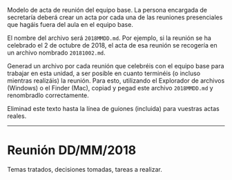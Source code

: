 Modelo de acta de reunión del equipo base. La persona encargada de secretaría deberá crear un acta por cada una de las reuniones presenciales que hagáis fuera del aula en el equipo base.

El nombre del archivo será `2018MMDD.md`. Por ejemplo, si la reunión se ha celebrado el 2 de octubre de 2018, el acta de esa reunión se recogería en un archivo nombrado `20181002.md`.

Generad un archivo por cada reunión que celebréis con el equipo base para trabajar en esta unidad, a ser posible en cuanto terminéis (o incluso mientras realizáis) la reunión. Para esto, utilizando el Explorador de archivos (Windows) o el Finder (Mac), copiad y pegad este archivo `2018MMDD.md` y renombradlo correctamente.

Eliminad este texto hasta la línea de guiones (incluida) para vuestras actas reales.

-------------------------

# Reunión DD/MM/2018

Temas tratados, decisiones tomadas, tareas a realizar.